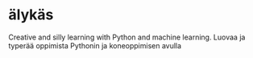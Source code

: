 # älykäs
Creative and silly learning with Python and machine learning. Luovaa ja typerää oppimista Pythonin ja koneoppimisen avulla
